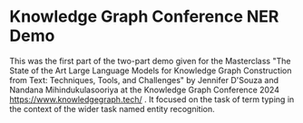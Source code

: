 # Knowledge Graph Conference NER Demo

This was the first part of the two-part demo given for the Masterclass "The State of the Art Large Language Models for Knowledge Graph Construction from Text: Techniques, Tools, and Challenges" by Jennifer D'Souza and Nandana Mihindukulasooriya at the Knowledge Graph Conference 2024 https://www.knowledgegraph.tech/ . It focused on the task of term typing in the context of the wider task named entity recognition.

